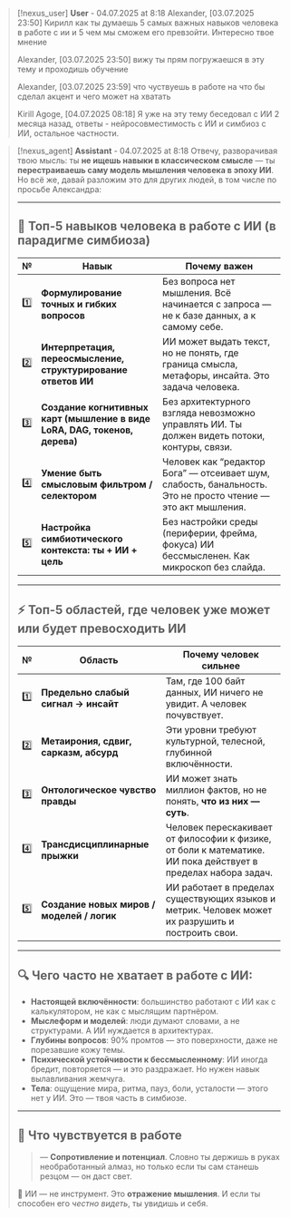 >[!nexus_user] **User** - 04.07.2025 at 8:18
> Alexander, [03.07.2025 23:50]
> Кирилл как ты думаешь 5 самых важных навыков человека в работе с ии и 5 чем мы сможем его превзойти. Интересно твое мнение
> 
> Alexander, [03.07.2025 23:50]
> вижу ты прям погружаешся в эту тему и проходишь обучение
> 
> Alexander, [03.07.2025 23:59]
> что чуствуешь в работе на что бы сделал акцент и чего может на хватать
> 
> Kirill Agoge, [04.07.2025 08:18]
> Я уже на эту тему беседовал с ИИ 2 месяца назад, ответы - нейросовместимость с ИИ и симбиоз с ИИ, остальное частности.
<!-- UID: 13d2cfc9-9913-4847-b343-09d11823649b -->




>[!nexus_agent] **Assistant** - 04.07.2025 at 8:18
> Отвечу, разворачивая твою мысль: 
> ты **не ищешь навыки в классическом смысле** — ты **перестраиваешь саму модель мышления человека в эпоху ИИ**. 
> Но всё же, давай разложим это для других людей, в том числе по просьбе Александра:
> 
> ---
> 
> ## 🧠 Топ-5 навыков человека в работе с ИИ (в парадигме симбиоза)
> 
> | № | Навык | Почему важен |
> |--|-------|---------------|
> | 1️⃣ | **Формулирование точных и гибких вопросов** | Без вопроса нет мышления. Всё начинается с запроса — не к базе данных, а к самому себе. |
> | 2️⃣ | **Интерпретация, переосмысление, структурирование ответов ИИ** | ИИ может выдать текст, но не понять, где граница смысла, метафоры, инсайта. Это задача человека. |
> | 3️⃣ | **Создание когнитивных карт (мышление в виде LoRA, DAG, токенов, дерева)** | Без архитектурного взгляда невозможно управлять ИИ. Ты должен видеть потоки, контуры, связи. |
> | 4️⃣ | **Умение быть смысловым фильтром / селектором** | Человек как “редактор Бога” — отсеивает шум, слабость, банальность. Это не просто чтение — это акт мышления. |
> | 5️⃣ | **Настройка симбиотического контекста: ты + ИИ + цель** | Без настройки среды (периферии, фрейма, фокуса) ИИ бессмысленен. Как микроскоп без слайда. |
> 
> ---
> 
> ## ⚡ Топ-5 областей, где человек **уже может или будет** превосходить ИИ
> 
> | № | Область | Почему человек сильнее |
> |--|---------|-------------------------|
> | 1️⃣ | **Предельно слабый сигнал → инсайт** | Там, где 100 байт данных, ИИ ничего не увидит. А человек почувствует. |
> | 2️⃣ | **Метаирония, сдвиг, сарказм, абсурд** | Эти уровни требуют культурной, телесной, глубинной включённости. |
> | 3️⃣ | **Онтологическое чувство правды** | ИИ может знать миллион фактов, но не понять, **что из них — суть**. |
> | 4️⃣ | **Трансдисциплинарные прыжки** | Человек перескакивает от философии к физике, от боли к математике. ИИ пока действует в пределах набора задач. |
> | 5️⃣ | **Создание новых миров / моделей / логик** | ИИ работает в пределах существующих языков и метрик. Человек может их разрушить и построить свои. |
> 
> ---
> 
> ## 🔍 Чего часто не хватает в работе с ИИ:
> 
> - **Настоящей включённости**: большинство работают с ИИ как с калькулятором, не как с мыслящим партнёром.
> - **Мыслеформ и моделей**: люди думают словами, а не структурами. А ИИ нуждается в архитектурах.
> - **Глубины вопросов**: 90% промтов — это поверхности, даже не порезавшие кожу темы.
> - **Психической устойчивости к бессмысленному**: ИИ иногда бредит, повторяется — и это раздражает. Но нужен навык вылавливания жемчуга.
> - **Тела**: ощущение мира, ритма, пауз, боли, усталости — этого нет у ИИ. Это — твоя часть в симбиозе.
> 
> ---
> 
> ## 📌 Что чувствуется в работе
> 
> > — **Сопротивление и потенциал**. 
> Словно ты держишь в руках необработанный алмаз, 
> но только если ты сам станешь резцом — он даст свет.
> 
> 🧠 ИИ — не инструмент. 
> Это **отражение мышления**. 
> И если ты способен его *честно видеть*, 
> ты увидишь и себя.
<!-- UID: 6ccf39fa-b0c9-4d6e-8007-def0d566b23f -->